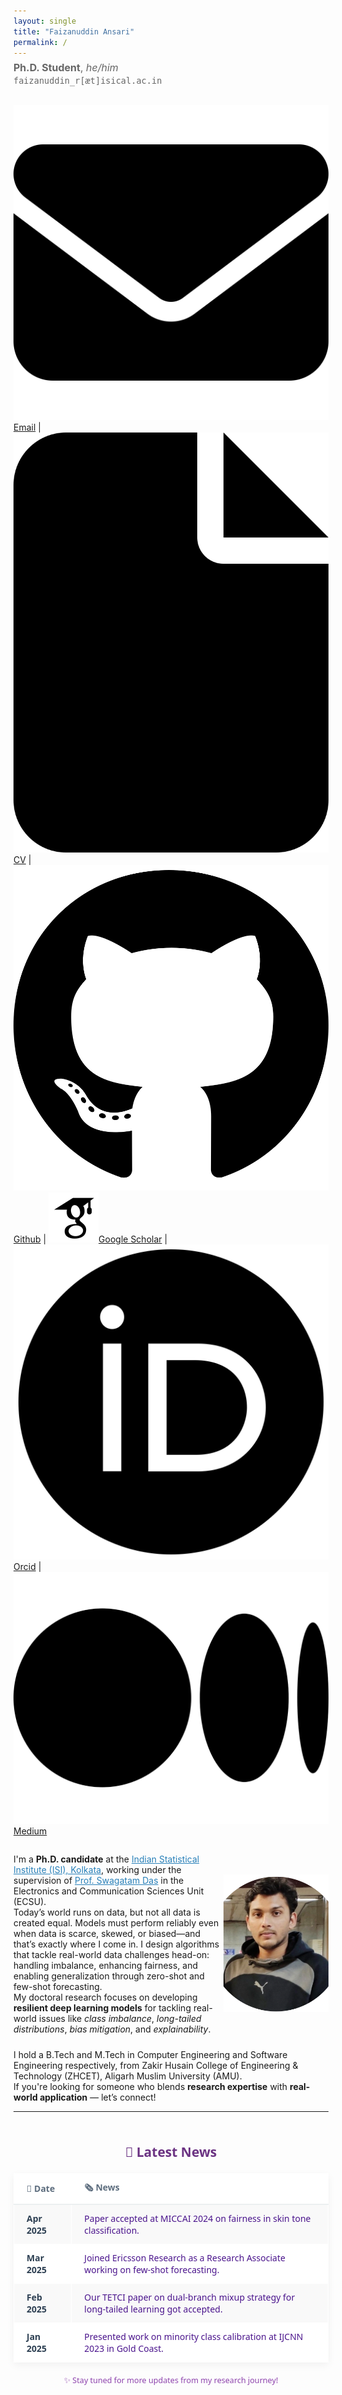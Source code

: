 ```yaml
---
layout: single
title: "Faizanuddin Ansari"
permalink: /
---
```


<p style="font-size: 1rem; color: #666; margin-top: -0.5rem;">
  <strong>Ph.D. Student</strong>, <em>he/him</em><br>
  <code>faizanuddin_r[æt]isical.ac.in</code>
</p>

<div style="display:flex;align-items:center;justify-content:space-between;">
  <p>
  <a href="mailto:faizanansari541@gmail.com"><img src="assets/envelope-solid.svg" alt="Icon" class="icon">Email</a> |
  <a href="https://drive.google.com/file/d/17wYiveh-a3hAipuxYDci_8lSCnS9-BHY/view"><img src="assets/file-solid.svg" alt="Icon" class="icon">CV</a> |         <a href="https://github.com/ziaf/"><img src="assets/github.svg" alt="Icon" class="icon">Github</a> |
  <a href="https://scholar.google.com/"><img src="assets/google-scholar.svg" alt="Icon" class="icon">Google Scholar</a> |
  <a href="https://orcid.org/0009-0009-5517-8846"><img src="assets/orcid.svg" alt="Icon" class="icon">Orcid</a> |
  <a href="https://medium.com/@faizanansari541"><img src="assets/medium (1).svg" alt="Icon" class="icon">Medium</a> </p>
</div>

<div style="display:flex;align-items:center;justify-content:space-between;">
  <div style="flex:2;">
    <p>I'm a <strong>Ph.D. candidate</strong> at the <a href="https://www.isical.ac.in" target="_blank" style="color: #2980b9;">Indian Statistical Institute (ISI), Kolkata</a>, working under the supervision of <a href="https://www.isical.ac.in/~swagatam.das/" target="_blank" style="color: #2980b9;">Prof. Swagatam Das</a> in the Electronics and Communication Sciences Unit (ECSU).<br> Today’s world runs on data, but not all data is created equal. Models must perform reliably even when data is scarce, skewed, or biased—and that’s exactly where I come in. I design algorithms that tackle real-world data challenges head-on: handling imbalance, enhancing fairness, and enabling generalization through zero-shot and few-shot forecasting. <br> My doctoral research focuses on developing <strong>resilient deep learning models</strong> for tackling real-world issues like <em>class imbalance</em>, <em>long-tailed distributions</em>, <em>bias mitigation</em>, and <em>explainability</em>. </p>
  </div>
<div style="flex:1;text-align:right;">
  <img src="assets/images/avtar.png" alt="faizan" style="border-radius:0px;width:220px;height:220px;object-fit:cover;">
<!--   <h3 style="color: #2c3e50; margin-top: 10px; text-align:left;">🔬 Areas of Interest</h3>
  <ul style="list-style: none; padding-left:0;text-align:left;">
    <li>📊 Long-Tailed and Imbalanced Learning</li>
    <li>🧠 Explainable & Fair AI</li>
    <li>🔍 Zero-/Few-Shot Forecasting</li>
    <li>🧲 Contrastive Learning & Representation Learning</li>
  </ul> -->
</div>
</div>
 <p style="margin-top: 10px;"> I hold a B.Tech and M.Tech in Computer Engineering and Software Engineering respectively, from Zakir Husain College of Engineering & Technology (ZHCET), Aligarh Muslim University (AMU). <br>
    If you're looking for someone who blends <strong>research expertise</strong> with <strong>real-world application</strong> — let’s connect!
  </p>

---

<div style="max-width: 800px; margin: 50px auto; font-family: 'Segoe UI', sans-serif;">
  <h2 style="text-align: center; color: #6c3483; margin-bottom: 20px;">📰 Latest News</h2>

  <table style="width: 100%; border-collapse: collapse; box-shadow: 0 4px 12px rgba(0, 0, 0, 0.05);">
    <thead>
      <tr style="background-color: #ffffff; border-bottom: 2px solid #ecf0f1;">
        <th style="text-align: left; padding: 12px 20px; border: 1px solid #ffffff; color: #5d6d7e;">📅 Date</th>
        <th style="text-align: left; padding: 12px 20px; border: 1px solid #ffffff; color: #5d6d7e;">🗞️ News</th>
      </tr>
    </thead>
    <tbody>
      <tr style="background-color: #f9f9f9;">
        <td style="padding: 12px 20px; border: 1px solid #ffffff; color: #2e4053;"><strong>Apr 2025</strong></td>
        <td style="padding: 12px 20px; border: 1px solid #ffffff; color: #4a148c;">
          Paper accepted at MICCAI 2024 on fairness in skin tone classification.
        </td>
      </tr>
      <tr style="background-color: #ffffff;">
        <td style="padding: 12px 20px; border: 1px solid #ffffff; color: #2e4053;"><strong>Mar 2025</strong></td>
        <td style="padding: 12px 20px; border: 1px solid #ffffff; color: #4a148c;">
          Joined Ericsson Research as a Research Associate working on few-shot forecasting.
        </td>
      </tr>
      <tr style="background-color: #f9f9f9;">
        <td style="padding: 12px 20px; border: 1px solid #ffffff; color: #2e4053;"><strong>Feb 2025</strong></td>
        <td style="padding: 12px 20px; border: 1px solid #ffffff; color: #4a148c;">
          Our TETCI paper on dual-branch mixup strategy for long-tailed learning got accepted.
        </td>
      </tr>
      <tr style="background-color: #ffffff;">
        <td style="padding: 12px 20px; border: 1px solid #ffffff; color: #2e4053;"><strong>Jan 2025</strong></td>
        <td style="padding: 12px 20px; border: 1px solid #ffffff; color: #4a148c;">
          Presented work on minority class calibration at IJCNN 2023 in Gold Coast.
        </td>
      </tr>
    </tbody>
  </table>

  <p style="text-align: center; margin-top: 20px; color: #8e44ad; font-size: 0.9em;">
    ✨ Stay tuned for more updates from my research journey!
  </p>
</div>

<!--
<div style="display:flex; gap: 2rem;">

<div style="flex:1;">
  <h3>Recent Positions</h3>
  <ul>
    <li><strong>Assistant in Research</strong>, Yale University<br>
    Autumn 2024<br>
    Advisors: <a href="https://ling.yale.edu/people/robert-frank">Bob Frank</a>, <a href="https://cpsc.yale.edu/people/dana-angluin">Dana Angluin</a></li>

    <li><strong>Assistant in Research</strong>, MIT<br>
    Spring 2024<br>
    Advisor: <a href="https://jrawski.info/">Jon Rawski</a></li>

    <li><strong>Research Intern</strong>, Aristo Team at <a href="https://allenai.org/">AI2</a><br>
    August-December 2023<br>
    Advisor: <a href="https://allenai.org/team/ashishs">Ashish Sabharwal</a></li>
  </ul>
</div>

<div style="flex:1;">
  <h3>Education</h3>
  <ul>
    <li><strong>Ph.D. in Computer Science</strong><br>
    2022–Present<br>
    Umeå University</li>

    <li><strong>M.Sc. in Computer Science with Speech and Language Processing</strong><br>
    2021<br>
    University of Sheffield</li>

    <li><strong>B.Sc. in Computer Science</strong><br>
    2019<br>
    Freie Universität Berlin</li>
  </ul>
</div>

</div>


<h3>Research Interests</h3>
<ul>
  <li>Formal Language Theory</li>
  <li>Neural Networks</li>
  <li>Computational Linguistics</li>
</ul>
-->
